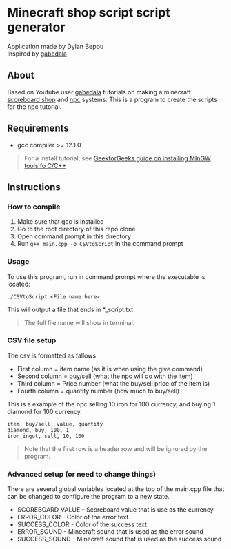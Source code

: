 # Minecraft shop script script generator
Application made by Dylan Beppu  
Inspired by [gabedala](https://www.youtube.com/@gabedala)

## About
Based on Youtube user [gabedala](https://www.youtube.com/@gabedala) tutorials on making a minecraft [scoreboard shop](https://youtu.be/874Cvdg-gNA?si=KaSbctfDGIqeM8yf) and [npc](https://youtu.be/mDe2l9E5OWU?si=YjMMu1r2xs6yWaMP) systems. This is a program to create the scripts for the npc tutorial.

## Requirements
* gcc compiler >= 12.1.0
> For a install tutorial, see [GeekforGeeks guide on installing MInGW tools fo C/C++](https://www.geeksforgeeks.org/cpp/installing-mingw-tools-for-c-c-and-changing-environment-variable/)


## Instructions

### How to compile

1. Make sure that gcc is installed
2. Go to the root directory of this repo clone
3. Open command prompt in this directory
4. Run ``g++ main.cpp -o CSVtoScript`` in the command prompt

### Usage

To use this program, run in command prompt where the executable is located:
```
./CSVtoScript <File name here>
```
This will output a file that ends in *_script.txt
> The full file name will show in terminal.


### CSV file setup

The csv is formatted as fallows
* First column  = item name (as it is when using the give command)
* Second column = buy/sell (what the npc will do with the item)
* Third column = Price number (what the buy/sell price of the item is)
* Fourth column =  quantity number (how much to buy/sell)

This is a example of the npc selling 10 iron for 100 currency, and buying 1 diamond for 100 currency.

```
item, buy/sell, value, quantity
diamond, buy, 100, 1
iron_ingot, sell, 10, 100
```
> Note that the first row is a header row and will be ignored by the program.


### Advanced setup (or need to change things)
There are several global variables located at the top of the main.cpp file that can be changed to configure the program to a new state.

* SCOREBOARD_VALUE - Scoreboard value that is use as the currency.
* ERROR_COLOR - Color of the error text.
* SUCCESS_COLOR - Color of the success text.
* ERROR_SOUND - Minecraft sound that is used as the error sound
* SUCCESS_SOUND - Minecraft sound that is used as the success sound